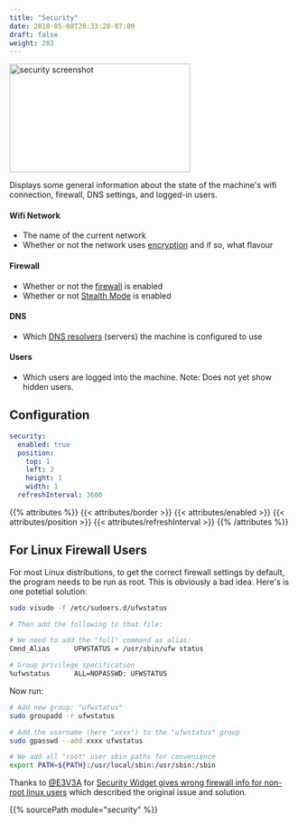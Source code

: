 ```yaml
---
title: "Security"
date: 2018-05-08T20:33:28-07:00
draft: false
weight: 203
---
```


<img class="screenshot" src="/imgs/modules/security.png" width="320" height="192" alt="security screenshot" />

Displays some general information about the state of the machine's wifi
connection, firewall, DNS settings, and logged-in users.

#### Wifi Network

<ul class="list-ornate">
  <li>The name of the current network</li>
  <li>Whether or not the network uses <a href="https://www.howtogeek.com/167783/htg-explains-the-difference-between-wep-wpa-and-wpa2-wireless-encryption-and-why-it-matters/">encryption</a> and if so, what flavour</li>
</ul>

#### Firewall

<ul class="list-ornate">
<li>Whether or not the <a href="https://support.apple.com/en-ca/HT201642">firewall</a> is enabled</li>
<li>Whether or not <a href="https://support.apple.com/en-ca/HT201642">Stealth Mode</a> is enabled</li>
</ul>

#### DNS

<ul class="list-ornate">
<li>Which <a href="https://developers.cloudflare.com/1.1.1.1/what-is-1.1.1.1/">DNS resolvers</a> (servers) the machine is configured to use</li>
</ul>

#### Users

<ul class="list-ornate">
<li> Which users are logged into the machine. Note: Does not yet
show hidden users.</li>
</ul>

## Configuration

```yaml
security:
  enabled: true
  position:
    top: 1
    left: 2
    height: 1
    width: 1
  refreshInterval: 3600
```
{{% attributes %}}
  {{< attributes/border >}}
  {{< attributes/enabled >}}
  {{< attributes/position >}}
  {{< attributes/refreshInterval >}}
{{% /attributes %}}

## For Linux Firewall Users

For most Linux distributions, to get the correct firewall settings by default, the program needs to be run as root. 
This is obviously a bad idea. Here's is one potetial solution:

```bash
sudo visudo -f /etc/sudoers.d/ufwstatus

# Then add the following to that file:

# We need to add the "full" command as alias:
Cmnd_Alias      UFWSTATUS = /usr/sbin/ufw status

# Group privilege specification
%ufwstatus      ALL=NOPASSWD: UFWSTATUS
```
Now run:
```bash
# Add new group: "ufwstatus"
sudo groupadd -r ufwstatus

# Add the username (here "xxxx") to the "ufwstatus" group
sudo gpasswd --add xxxx ufwstatus

# We add all "root" user sbin paths for convenience
export PATH=${PATH}:/usr/local/sbin:/usr/sbin:/sbin
```

Thanks to [@E3V3A](https://github.com/E3V3A) for <a href="">Security Widget gives wrong firewall info for non-root linux users</a> which described the original issue and solution.

{{% sourcePath module="security" %}}